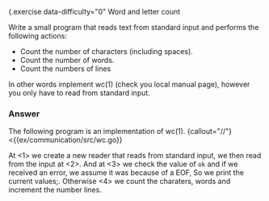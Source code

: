 {.exercise data-difficulty="0"
Word and letter count

Write a small program that reads text from standard input and performs the
following actions:

* Count the number of characters (including spaces).
* Count the number of words.
* Count the numbers of lines

In other words implement wc(1) (check you local manual page), however you only
have to read from standard input.


### Answer

The following program is an implementation of wc(1).
{callout="//"}
<{{ex/communication/src/wc.go}}

At <1> we create a new reader that reads from standard input, we then read from
the input at <2>. And at <3> we check the value of `ok` and if we received an
error, we assume it was because of a EOF, So we print the current values;.
Otherwise <4> we count the charaters, words and increment the number lines.

